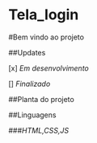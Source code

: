 # Tela_login


#Bem vindo ao projeto

##Updates

[x] _Em desenvolvimento_

[] _Finalizado_

##Planta do projeto



##Linguagens

###_HTML,CSS,JS_
